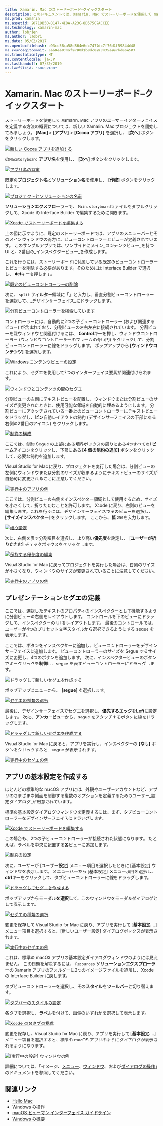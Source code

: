 ```yaml
---
title: Xamarin. Mac のストーリーボード–クイックスタート
description: このドキュメントでは、Xamarin. Mac でストーリーボードを使用して macOS ユーザーインターフェイスを構築する方法について簡単に説明します。 ここでは、セグエを作成し、基本設定ウィンドウを作成する方法について説明します。
ms.prod: xamarin
ms.assetid: 20719B5D-8147-4E8A-A23C-8D575C7ACCEE
ms.technology: xamarin-mac
author: lobrien
ms.author: laobri
ms.date: 05/02/2017
ms.openlocfilehash: b93cc584a58d864e6dc7477dc7f76d4f59844d48
ms.sourcegitcommit: 3ea9ee034af9790d2b0dc0893435e997bd06e587
ms.translationtype: MT
ms.contentlocale: ja-JP
ms.lasthandoff: 07/30/2019
ms.locfileid: "68652408"
---
```

# <a name="storyboards-in-xamarinmac-quick-start"></a>Xamarin. Mac のストーリーボード–クイックスタート

ストーリーボードを使用して Xamarin. Mac アプリのユーザーインターフェイスを定義する方法の概要については、新しい Xamarin. Mac プロジェクトを開始してみましょう。 **[Mac]**  >  **[アプリ]**  >  **[Cocoa アプリ]** を選択し、 **[次へ]** ボタンをクリックします。

[![](quickstart-images/qs01.png "新しい Cocoa アプリを追加する")](quickstart-images/qs01.png#lightbox)

の`MacStoryboard` **アプリ名**を使用し、 **[次へ]** ボタンをクリックします。

[![](quickstart-images/qs02.png "アプリ名の設定")](quickstart-images/qs02.png#lightbox)

既定の**プロジェクト名**と**ソリューション名**を使用し、 **[作成]** ボタンをクリックします。

[![](quickstart-images/qs03.png "プロジェクトとソリューションの名前")](quickstart-images/qs03.png#lightbox)

**ソリューションエクスプローラー**で、 `Main.storyboard`ファイルをダブルクリックして、Xcode の Interface Builder で編集するために開きます。

[![](quickstart-images/qs04.png "Xcode でストーリーボードを編集する")](quickstart-images/qs04.png#lightbox)

上の図に示すように、既定のストーリーボードでは、アプリのメニューバーとそのメインウィンドウの両方に、ビューコントローラーとビューが定義されています。 このサンプルアプリでは、ワンサイドにメイン_コンテンツビュー_を持つ UI と、2番目の_インスペクタービュー_を作成します。

これを行うには、ストーリーボードに付属している既定のビューコントローラーとビューを削除する必要があります。そのためには Interface Builder で選択し、 **del**キーを押します。

[![](quickstart-images/qs05.png "既定のビューコントローラーの削除")](quickstart-images/qs05.png#lightbox)

次に、 `split` **フィルター**領域に「」と入力し、垂直分割ビューコントローラーを選択して、_デザインサーフェイス_にドラッグします。

[![](quickstart-images/qs06.png "分割ビューコントローラーを検索しています")](quickstart-images/qs06.png#lightbox)

コントローラーには、自動的に2つの子ビューコントローラー (および関連するビュー) が含まれており、分割ビューの左右左右に接続されています。 分割ビューを親ウィンドウと関連付けるには、 **Control**キーを押し、ウィンドウコントローラー (ウィンドウコントローラーのフレームの青い円) をクリックして、分割ビューコントローラーに線をドラッグします。 ポップアップから **[ウィンドウコンテンツ]** を選択します。

[![](quickstart-images/qs07.png "Windows コンテンツビューの設定")](quickstart-images/qs07.png#lightbox)

これにより、セグエを使用して2つのインターフェイス要素が関連付けられます。

[![](quickstart-images/qs08.png "ウィンドウとコンテンツの間のセグエ")](quickstart-images/qs08.png#lightbox)

分割ビューの左側にテキストビューを配置し、ウィンドウまたは分割ビューのサイズが変更されたときに、使用可能な領域を自動的に埋めるようにします。 分割ビューにアタッチされている一番上のビューコントローラーにテキストビューをドラッグし、**ピン**自動レイアウトの制約 (デザインサーフェイスの下部にある右側の2番目のアイコン) をクリックします。

[![](quickstart-images/qs09.png "制約の構成")](quickstart-images/qs09.png#lightbox)

ここでは、制約 Segue の上部にある境界ボックスの周りにある4つすべての**I ビーム**アイコンをクリックし、下部にある **[4 個の制約の追加]** ボタンをクリックして、必要な制約を追加します。

Visual Studio for Mac に戻り、プロジェクトを実行した場合は、分割ビューの左側にウィンドウまたは分割のサイズが収まるようにテキストビューのサイズが自動的に変更されることに注意してください。

[![](quickstart-images/qs10.png "実行中のアプリの例")](quickstart-images/qs10.png#lightbox)

ここでは、分割ビューの右側をインスペクター領域として使用するため、サイズを小さくして、折りたたむことを許可します。 Xcode に戻り、右側のビューを編集します。これを行うには、デザインサーフェイスでそのビューを選択し、 **[サイズインスペクター]** をクリックします。 ここから、**幅** `250`を入力します。

[![](quickstart-images/qs11.png "幅の設定")](quickstart-images/qs11.png#lightbox)

次に、右側を表す分割項目を選択し、より高い**優先度**を設定し、 **[ユーザーが折りたたむ]** チェックボックスをクリックします。

[![](quickstart-images/qs12.png "保持する優先度の編集")](quickstart-images/qs12.png#lightbox)

Visual Studio for Mac に戻ってプロジェクトを実行した場合は、右側のサイズが小さくなり、ウィンドウのサイズが変更されていることに注意してください。

[![](quickstart-images/qs13.png "実行中のアプリの例")](quickstart-images/qs13.png#lightbox)

<a name="Defining-a-Presentation-Segue" />

## <a name="defining-a-presentation-segue"></a>プレゼンテーションセグエの定義

ここでは、選択したテキストのプロパティのインスペクターとして機能するように分割ビューの右側をレイアウトします。 コントロールを下のビューにドラッグして、インスペクターの UI をレイアウトします。 最後のコントロールでは、ユーザーが4つのプリセット文字スタイルから選択できるようにする segue を表示します。

ここでは、ボタンをインスペクターに追加し、ビューコントローラーをデザインサーフェイスに追加します。 ビューコントローラーのサイズを Segue するサイズに変更し、4つのボタンを追加します。 次に、インスペクタービューのボタンでキークリックを**制御**し、segue を表すビューコントローラーにドラッグします。

[![](quickstart-images/qs14.png "ドラッグして新しいセグエを作成する")](quickstart-images/qs14.png#lightbox)

ポップアップメニューから、 **[segue]** を選択します。 

[![](quickstart-images/qs15.png "セグエの種類の選択")](quickstart-images/qs15.png#lightbox)

最後に、デザインサーフェイスでセグエを選択し、**優先するエッジ**を**Left**に設定します。 次に、**アンカービュー**から、segue をアタッチするボタンに線をドラッグします。

[![](quickstart-images/qs16.png "ドラッグして新しいセグエを作成する")](quickstart-images/qs16.png#lightbox)

Visual Studio for Mac に戻ると、アプリを実行し、インスペクターの **[なし]** ボタンをクリックすると、segue が表示されます。

[![](quickstart-images/qs17.png "実行中のセグエの例")](quickstart-images/qs17.png#lightbox)

<a name="Creating-App-Preferences" />

## <a name="creating-app-preferences"></a>アプリの基本設定を作成する

ほとんどの標準的な macOS アプリには、外観やユーザーアカウントなど、アプリのさまざまな側面を制御する複数のオプションを定義するためのユーザー_設定ダイアログ_が用意されています。

標準の基本設定ダイアログウィンドウを定義するには、まず、タブビューコントローラーをデザインサーフェイスにドラッグします。

[![](quickstart-images/qs18.png "Xcode でストーリーボードを編集する")](quickstart-images/qs18.png#lightbox)

この場合も、2つの子ビューコントローラーが接続された状態になります。 たとえば、ラベルを中央に配置する各ビューに追加します。

[![](quickstart-images/qs19.png "制約の設定")](quickstart-images/qs19.png#lightbox)

次に、ユーザーが [ユーザー**設定**] メニュー項目を選択したときに [基本設定] ウィンドウを表示します。 メニューバーから [基本設定] メニュー項目を選択し、 **ctrl**キーをクリックして、タブビューコントローラーに線をドラッグします。

[![](quickstart-images/qs20.png "ドラッグしてセグエを作成する")](quickstart-images/qs20.png#lightbox)

ポップアップからモーダル**を選択し**て、このウィンドウをモーダルダイアログとして表示します。

[![](quickstart-images/qs21.png "セグエの種類の選択")](quickstart-images/qs21.png#lightbox)

変更を保存して Visual Studio for Mac に戻り、アプリを実行して [**基本設定.** ..] メニュー項目を選択すると、[新しいユーザー設定] ダイアログボックスが表示されます。

[![](quickstart-images/qs22.png "実行中のセグエの例")](quickstart-images/qs22.png#lightbox)

これは、標準の macOS アプリの基本設定ダイアログウィンドウのようには見えません。 この問題を解決するには、 `Resources` **ソリューションエクスプローラー**の Xamarin アプリのフォルダーに2つのイメージファイルを追加し、Xcode の Interface Builder に戻します。

タブビューコントローラーを選択し、その**スタイル**を**ツールバー**に切り替えます。 

[![](quickstart-images/qs23.png "タブバーのスタイルの設定")](quickstart-images/qs23.png#lightbox)

各タブを選択し、**ラベル**を付けて、画像のいずれかを選択して表示します。

[![](quickstart-images/qs24.png "Xcode の各タブの構成")](quickstart-images/qs24.png#lightbox)

変更を保存し、Visual Studio for Mac に戻り、アプリを実行して [**基本設定.** ..] メニュー項目を選択すると、標準の macOS アプリのようにダイアログが表示されるようになります。

[![](quickstart-images/qs25.png "[実行中の設定] ウィンドウの例")](quickstart-images/qs25.png#lightbox)

詳細については、「イメージ、[メニュー](~/mac/user-interface/menu.md)、[ウィンドウ](~/mac/user-interface/window.md)、および[ダイアログ](~/mac/user-interface/dialog.md)[の操作](~/mac/app-fundamentals/image.md)」のドキュメントを参照してください。

## <a name="related-links"></a>関連リンク

- [Hello Mac](~/mac/get-started/hello-mac.md)
- [Windows の操作](~/mac/user-interface/window.md)
- [macOS ヒューマン インターフェイス ガイドライン](https://developer.apple.com/design/human-interface-guidelines/macos/overview/themes/)
- [Windows の概要](https://developer.apple.com/library/mac/documentation/Cocoa/Conceptual/WinPanel/Introduction.html#//apple_ref/doc/uid/10000031-SW1)
